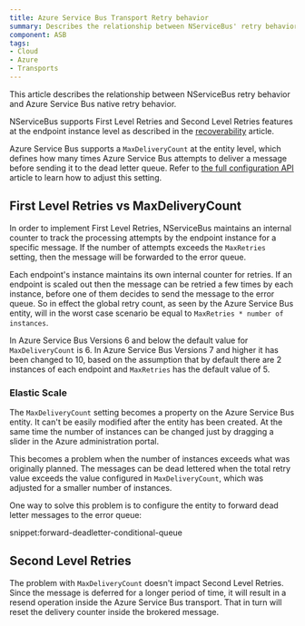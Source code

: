 ```yaml
---
title: Azure Service Bus Transport Retry behavior
summary: Describes the relationship between NServiceBus' retry behavior and Azure Service Bus' native retry behavior
component: ASB
tags:
- Cloud
- Azure
- Transports
---
```


This article describes the relationship between NServiceBus retry behavior and Azure Service Bus native retry behavior.

NServiceBus supports First Level Retries and Second Level Retries features at the endpoint instance level as described in the [recoverability](/nservicebus/recoverability/) article.

Azure Service Bus supports a `MaxDeliveryCount` at the entity level, which defines how many times Azure Service Bus attempts to deliver a message before sending it to the dead letter queue. Refer to [the full configuration API](/nservicebus/azure-service-bus/configuration/full.md#controlling-entities-queues) article to learn how to adjust this setting.

## First Level Retries vs MaxDeliveryCount

In order to implement First Level Retries, NServiceBus maintains an internal counter to track the processing attempts by the endpoint instance for a specific message. If the number of attempts exceeds the `MaxRetries` setting, then the message will be forwarded to the error queue.

Each endpoint's instance maintains its own internal counter for retries. If an endpoint is scaled out then the message can be retried a few times by each instance, before one of them decides to send the message to the error queue. So in effect the global retry count, as seen by the Azure Service Bus entity, will in the worst case scenario be equal to `MaxRetries * number of instances`.

In Azure Service Bus Versions 6 and below the default value for `MaxDeliveryCount` is 6. In Azure Service Bus Versions 7 and higher it has been changed to 10, based on the assumption that by default there are 2 instances of each endpoint and `MaxRetries` has the default value of 5.

### Elastic Scale

The `MaxDeliveryCount` setting becomes a property on the Azure Service Bus entity. It can't be easily modified after the entity has been created. At the same time the number of instances can be changed just by dragging a slider in the Azure administration portal.

This becomes a problem when the number of instances exceeds what was originally planned. The messages can be dead lettered when the total retry value exceeds the value configured in `MaxDeliveryCount`, which was adjusted for a smaller number of instances.

One way to solve this problem is to configure the entity to forward dead letter messages to the error queue:

snippet:forward-deadletter-conditional-queue

## Second Level Retries

The problem with `MaxDeliveryCount` doesn't impact Second Level Retries. Since the message is deferred for a longer period of time, it will result in a resend operation inside the Azure Service Bus transport. That in turn will reset the delivery counter inside the brokered message.